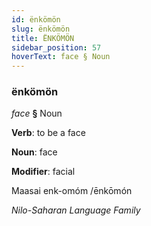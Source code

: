 ```yaml
---
id: ënkömön
slug: ënkömön
title: ËNKÖMÖN
sidebar_position: 57
hoverText: face § Noun
---
```


### ënkömön

*face* **§** Noun

**Verb**: to be a face

**Noun**: face

**Modifier**: facial

Maasai enk-omóm /ēnkōmón

*Nilo-Saharan Language Family*